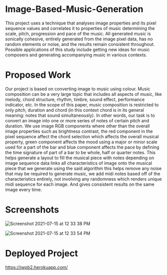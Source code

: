 # Image-Based-Music-Generation

This project uses a technique that analyses image properties and its pixel sequence
values and correlates it to properties of music determining the scale, pitch, progression and pace of
the music. All generated music is sonically cohesive, entirely generated from the image pixel data,
has no random elements or noise, and the results remain consistent throughout. Possible
applications of this study include getting new ideas for music composers and generating
accompanying music in various contexts.

# Proposed Work 

Our project is based on converting image to music using colour.
Music composition can be a very large topic that includes all aspects of music, like melody,
chord structure, rhythm, timbre, sound effect, performance indicator, etc. In the scope of this
paper, music composition is restricted to only pitch, duration and chord (in this context chord is
in its general meaning: notes that sound simultaneously). In other words, our task is to convert
an image into one or more series of notes of certain pitch and duration. We use image RGB
components where other than the overall image properties such as brightness contrast, the red
component in the pixel sequence affect the chord selection which affects the overall musical
property, green component affects the mood using a major or minor scale used for a part of the
bar and blue component affects the pace by defining the time signature of part of a bar to be
whole, half or quarter notes. This helps generate a layout to fill the musical piece with notes
depending on image sequence data links all characteristics of image onto the musical piece that
we generate using the said algorithm this helps remove any noise that may be required to
generate music, we add midi notes based off of the characteristics entirely, not involving any
randomness which renders unique midi sequence for each image. And gives consistent results
on the same image every time.

# Screenshots

![Screenshot 2021-07-15 at 12 33 38 PM](https://user-images.githubusercontent.com/79261660/125744038-9405f5f2-a0f4-4fa2-b749-220e004594e0.png)

![Screenshot 2021-07-15 at 12 33 54 PM](https://user-images.githubusercontent.com/79261660/125744071-2f62ec75-f190-4592-bbbe-154593c5059e.png)

# Deployed Project

https://iwpb2.herokuapp.com/
